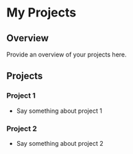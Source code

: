 # My Projects

## Overview

Provide an overview of your projects here.

## Projects

### Project 1
- Say something about project 1

### Project 2
- Say something about project 2
